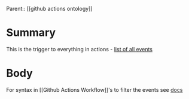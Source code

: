 Parent:: [[github actions ontology]]

# Summary
This is the trigger to everything in actions - [list of all events](https://docs.github.com/en/actions/using-workflows/events-that-trigger-workflows)

# Body
For syntax in [[Github Actions Workflow]]'s to filter the events see [docs](https://docs.github.com/en/actions/reference/workflow-syntax-for-github-actions#onpushpull_requestpull_request_targetpathspaths-ignore)